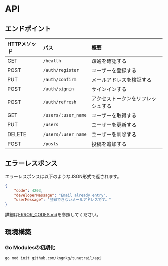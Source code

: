 # API

## エンドポイント

| HTTPメソッド  | パス                        | 概要                                   |
| :----------- | :------------------------- | :------------------------------------- |
| GET          | `/health`                  | 疎通を確認する                         |
| POST         | `/auth/register`           | ユーザーを登録する                     |
| PUT          | `/auth/confirm`            | メールアドレスを検証する                     |
| POST         | `/auth/signin`             | サインインする                     |
| POST         | `/auth/refresh`            | アクセストークンをリフレッシュする           |
| GET          | `/users/:user_name`        | ユーザーを取得する                 |
| PUT          | `/users`                   | ユーザーを更新する                     |
| DELETE       | `/users/:user_name`        | ユーザーを削除する               |
| POST         | `/posts`                   | 投稿を追加する                     |

## エラーレスポンス

エラーレスポンスは以下のようなJSON形式で返されます。

```json
{
    "code": 4203,
    "developerMessage": "Email already entry",
    "userMessage": "登録できないメールアドレスです。"
}
```

詳細は[ERROR_CODES.md](docs/ERROR_CODES.md)を参照してください。

## 環境構築
### Go Modulesの初期化

```
go mod init github.com/kngnkg/tunetrail/api
```
